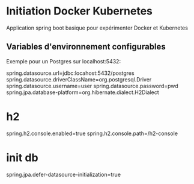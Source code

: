 # Initiation Docker Kubernetes

Application spring boot basique pour expérimenter Docker et Kubernetes

## Variables d'environnement configurables 

Exemple pour un Postgres sur localhost:5432:

spring.datasource.url=jdbc:locahost:5432/postgres
spring.datasource.driverClassName=org.postgresql.Driver
spring.datasource.username=user
spring.datasource.password=pwd
spring.jpa.database-platform=org.hibernate.dialect.H2Dialect

# h2
spring.h2.console.enabled=true
spring.h2.console.path=/h2-console
# init db
spring.jpa.defer-datasource-initialization=true
